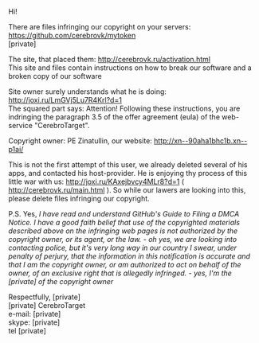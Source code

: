 Hi!

There are files infringing our copyright on your servers:
https://github.com/cerebrovk/mytoken  
[private]

The site, that placed them: http://cerebrovk.ru/activation.html  
This site and files contain instructions on how to break our software and a
broken copy of our software

Site owner surely understands what he is doing:
http://joxi.ru/LmGVj5Lu7R4Krl?d=1  
The squared part says: Attention! Following these instructions, you are
indringing the paragraph 3.5 of the offer agreement (eula) of the
web-service "CerebroTarget".

Copyright owner: PE Zinatullin, our website:
http://xn--90aha1bhc1b.xn--p1ai/

This is not the first attempt of this user, we already deleted several of
his apps, and contacted his host-provider. He is enjoying thу process of
this little war with us: http://joxi.ru/KAxejbvcy4MLr8?d=1 (
http://cerebrovk.ru/main.html ). So while our lawers are looking into
this, please delete files infringing our copyright.

P.S. Yes,
*I have read and understand GitHub's Guide to Filing a DMCA Notice.*
*I have a good faith belief that use of the copyrighted materials described
above on the infringing web pages is not authorized by the copyright owner,
or its agent, or the law. - oh yes, we are looking into contacting police,
but it's very long way in our country*
*I swear, under penalty of perjury, that the information in this
notification is accurate and that I am the copyright owner, or am
authorized to act on behalf of the owner, of an exclusive right that is
allegedly infringed. - yes, I'm the [private] of the copyright owner*

Respectfully, [private]  
[private] CerebroTarget  
e-mail: [private]  
skype: [private]  
tel [private]  
